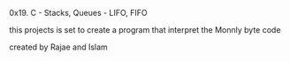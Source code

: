 0x19. C - Stacks, Queues - LIFO, FIFO

this projects is set to create a program that interpret the Monnly byte code

created by Rajae and Islam
